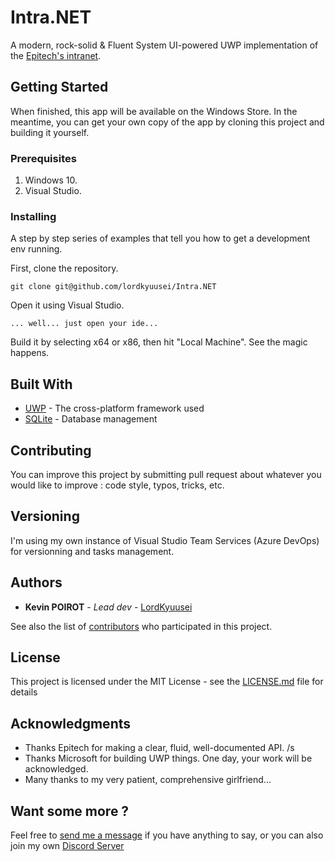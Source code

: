 # Intra.NET

A modern, rock-solid & Fluent System UI-powered UWP implementation of the [Epitech's intranet](https://intra.epitech.eu).

## Getting Started

When finished, this app will be available on the Windows Store.
In the meantime, you can get your own copy of the app by cloning this project and building it yourself.

### Prerequisites

1. Windows 10.
1. Visual Studio.

### Installing

A step by step series of examples that tell you how to get a development env running.

First, clone the repository.
```
git clone git@github.com/lordkyuusei/Intra.NET
```

Open it using Visual Studio.

```
... well... just open your ide...
```

Build it by selecting x64 or x86, then hit "Local Machine". See the magic happens.

## Built With

* [UWP](https://docs.microsoft.com/en-us/windows/uwp/get-started/universal-application-platform-guide) - The cross-platform framework used
* [SQLite](https://docs.microsoft.com/en-us/windows/uwp/data-access/sqlite-databases) - Database management

## Contributing

You can improve this project by submitting pull request about whatever you would like to improve : code style, typos, tricks, etc.

## Versioning

I'm using my own instance of Visual Studio Team Services (Azure DevOps) for versionning and tasks management.

## Authors

* **Kevin POIROT** - *Lead dev* - [LordKyuusei](https://github.com/lordkyuusei)

See also the list of [contributors](https://github.com/lordkyuusei/Intra.NET/graphs/contributors) who participated in this project.

## License

This project is licensed under the MIT License - see the [LICENSE.md](LICENSE.md) file for details

## Acknowledgments

* Thanks Epitech for making a clear, fluid, well-documented API. /s
* Thanks Microsoft for building UWP things. One day, your work will be acknowledged.
* Many thanks to my very patient, comprehensive girlfriend...

## Want some more ?

Feel free to [send me a message](mailto:kevin.poirot@epitech.eu) if you have anything to say, or you can also join my own [Discord Server](https://discord.gg/MqWheWj)
